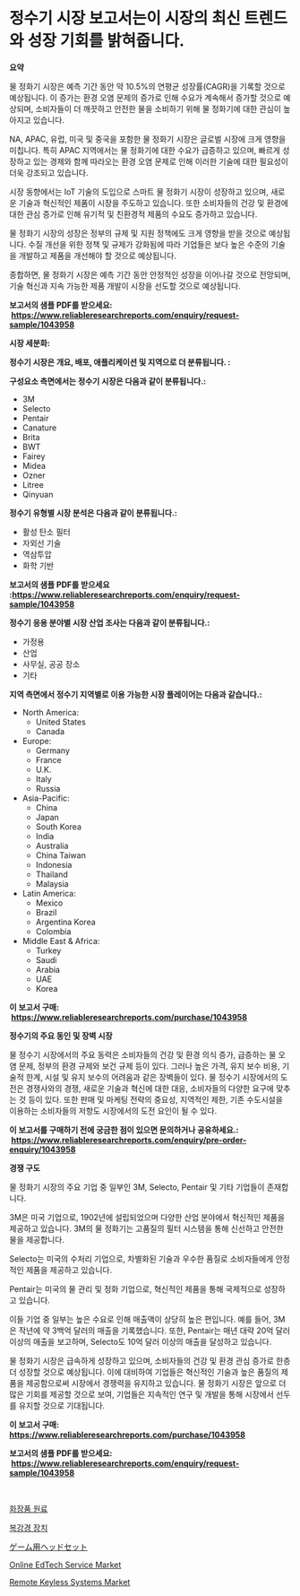 <p><h1>정수기 시장 보고서는이 시장의 최신 트렌드와 성장 기회를 밝혀줍니다.</h1></p><p><strong>요약</strong></p>
<p><p>물 정화기 시장은 예측 기간 동안 약 10.5%의 연평균 성장률(CAGR)을 기록할 것으로 예상됩니다. 이 증가는 환경 오염 문제의 증가로 인해 수요가 계속해서 증가할 것으로 예상되며, 소비자들이 더 깨끗하고 안전한 물을 소비하기 위해 물 정화기에 대한 관심이 높아지고 있습니다.</p><p>NA, APAC, 유럽, 미국 및 중국을 포함한 물 정화기 시장은 글로벌 시장에 크게 영향을 미칩니다. 특히 APAC 지역에서는 물 정화기에 대한 수요가 급증하고 있으며, 빠르게 성장하고 있는 경제와 함께 따라오는 환경 오염 문제로 인해 이러한 기술에 대한 필요성이 더욱 강조되고 있습니다.</p><p>시장 동향에서는 IoT 기술의 도입으로 스마트 물 정화기 시장이 성장하고 있으며, 새로운 기술과 혁신적인 제품이 시장을 주도하고 있습니다. 또한 소비자들의 건강 및 환경에 대한 관심 증가로 인해 유기적 및 친환경적 제품의 수요도 증가하고 있습니다.</p><p>물 정화기 시장의 성장은 정부의 규제 및 지원 정책에도 크게 영향을 받을 것으로 예상됩니다. 수질 개선을 위한 정책 및 규제가 강화됨에 따라 기업들은 보다 높은 수준의 기술을 개발하고 제품을 개선해야 할 것으로 예상됩니다.</p><p>종합하면, 물 정화기 시장은 예측 기간 동안 안정적인 성장을 이어나갈 것으로 전망되며, 기술 혁신과 지속 가능한 제품 개발이 시장을 선도할 것으로 예상됩니다.</p></p>
<p><strong>보고서의 샘플 PDF를 받으세요: &nbsp;<a href="https://www.reliableresearchreports.com/enquiry/request-sample/1043958">https://www.reliableresearchreports.com/enquiry/request-sample/1043958</a></strong></p>
<p><strong>시장 세분화:</strong></p>
<p><strong> 정수기 시장은 개요, 배포, 애플리케이션 및 지역으로 더 분류됩니다. :</strong></p>
<p><strong>구성요소 측면에서는 정수기 시장은 다음과 같이 분류됩니다.:</strong></p>
<p><ul><li>3M</li><li>Selecto</li><li>Pentair</li><li>Canature</li><li>Brita</li><li>BWT</li><li>Fairey</li><li>Midea</li><li>Ozner</li><li>Litree</li><li>Qinyuan</li></ul></p>
<p><strong> 정수기 유형별 시장 분석은 다음과 같이 분류됩니다.:</strong></p>
<p><ul><li>활성 탄소 필터</li><li>자외선 기술</li><li>역삼투압</li><li>화학 기반</li></ul></p>
<p><strong>보고서의 샘플 PDF를 받으세요 :<a href="https://www.reliableresearchreports.com/enquiry/request-sample/1043958">https://www.reliableresearchreports.com/enquiry/request-sample/1043958</a></strong></p>
<p><strong> 정수기 응용 분야별 시장 산업 조사는 다음과 같이 분류됩니다.:</strong></p>
<p><ul><li>가정용</li><li>산업</li><li>사무실, 공공 장소</li><li>기타</li></ul></p>
<p><strong>지역 측면에서 정수기 지역별로 이용 가능한 시장 플레이어는 다음과 같습니다.:</strong></p>
<p><ul>
    <li>
        North America:
        <ul>
            <li>United States</li>
            <li>Canada</li>
        </ul>
    </li>
    <li>
        Europe:
        <ul>
            <li>Germany</li>
            <li>France</li>
            <li>U.K.</li>
            <li>Italy</li>
            <li>Russia</li>
        </ul>
    </li>
    <li>
        Asia-Pacific:
        <ul>
            <li>China</li>
            <li>Japan</li>
            <li>South Korea</li>
            <li>India</li>
            <li>Australia</li>
            <li>China Taiwan</li>
            <li>Indonesia</li>
            <li>Thailand</li>
            <li>Malaysia</li>
        </ul>
    </li>
    <li>
        Latin America:
        <ul>
            <li>Mexico</li>
            <li>Brazil</li>
            <li>Argentina Korea</li>
            <li>Colombia</li>
        </ul>
    </li>
    <li>
        Middle East & Africa:
        <ul>
            <li>Turkey</li>
            <li>Saudi</li>
            <li>Arabia</li>
            <li>UAE</li>
            <li>Korea</li>
        </ul>
    </li>
    </ul></p>
<p><strong>이 보고서 구매: &nbsp;<a href="https://www.reliableresearchreports.com/purchase/1043958">https://www.reliableresearchreports.com/purchase/1043958</a></strong></p>
<p><strong>정수기의 주요 동인 및 장벽 시장</strong></p>
<p><p>물 정수기 시장에서의 주요 동력은 소비자들의 건강 및 환경 의식 증가, 급증하는 물 오염 문제, 정부의 환경 규제와 보건 규제 등이 있다. 그러나 높은 가격, 유지 보수 비용, 기술적 한계, 시설 및 유지 보수의 어려움과 같은 장벽들이 있다. 물 정수기 시장에서의 도전은 경쟁사와의 경쟁, 새로운 기술과 혁신에 대한 대응, 소비자들의 다양한 요구에 맞추는 것 등이 있다. 또한 판매 및 마케팅 전략의 중요성, 지역적인 제한, 기존 수도시설을 이용하는 소비자들의 저항도 시장에서의 도전 요인이 될 수 있다.</p></p>
<p><strong>이 보고서를 구매하기 전에 궁금한 점이 있으면 문의하거나 공유하세요.: &nbsp;<a href="https://www.reliableresearchreports.com/enquiry/pre-order-enquiry/1043958">https://www.reliableresearchreports.com/enquiry/pre-order-enquiry/1043958</a></strong></p>
<p><strong>경쟁 구도</strong></p>
<p><p>물 정화기 시장의 주요 기업 중 일부인 3M, Selecto, Pentair 및 기타 기업들이 존재합니다.</p><p>3M은 미국 기업으로, 1902년에 설립되었으며 다양한 산업 분야에서 혁신적인 제품을 제공하고 있습니다. 3M의 물 정화기는 고품질의 필터 시스템을 통해 신선하고 안전한 물을 제공합니다.</p><p>Selecto는 미국의 수처리 기업으로, 차별화된 기술과 우수한 품질로 소비자들에게 안정적인 제품을 제공하고 있습니다.</p><p>Pentair는 미국의 물 관리 및 정화 기업으로, 혁신적인 제품을 통해 국제적으로 성장하고 있습니다.</p><p>이들 기업 중 일부는 높은 수요로 인해 매출액이 상당히 높은 편입니다. 예를 들어, 3M은 작년에 약 3백억 달러의 매출을 기록했습니다. 또한, Pentair는 매년 대략 20억 달러 이상의 매출을 보고하며, Selecto도 10억 달러 이상의 매출을 달성하고 있습니다.</p><p>물 정화기 시장은 급속하게 성장하고 있으며, 소비자들의 건강 및 환경 관심 증가로 한층 더 성장할 것으로 예상됩니다. 이에 대비하여 기업들은 혁신적인 기술과 높은 품질의 제품을 제공함으로써 시장에서 경쟁력을 유지하고 있습니다. 물 정화기 시장은 앞으로 더 많은 기회를 제공할 것으로 보여, 기업들은 지속적인 연구 및 개발을 통해 시장에서 선두를 유지할 것으로 기대됩니다.</p></p>
<p><strong>이 보고서 구매: &nbsp; <a href="https://www.reliableresearchreports.com/purchase/1043958">https://www.reliableresearchreports.com/purchase/1043958</a></strong></p>
<p><strong>보고서의 샘플 PDF를 받으세요: &nbsp;<a href="https://www.reliableresearchreports.com/enquiry/request-sample/1043958">https://www.reliableresearchreports.com/enquiry/request-sample/1043958</a></strong><strong></strong></p>
<p>&nbsp;</p>
<p><p><a href="https://github.com/bunxhcci35271755/Market-Research-Report-List-1/blob/main/6597752190242.md">화장품 원료</a></p><p><a href="https://github.com/fredrickeglers/Market-Research-Report-List-1/blob/main/8155846190243.md">복강경 장치</a></p><p><a href="https://github.com/efcvopdgkdx128/Market-Research-Report-List-1/blob/main/4184103190367.md">ゲーム用ヘッドセット</a></p><p><a href="https://summer-dogwood-3e9.notion.site/Online-EdTech-Service-Market-Size-Global-Industry-Overview-Market-Segmentation-and-Forecast-2024--891983d53e7b4e29a6339850e0ccd644">Online EdTech Service Market</a></p><p><a href="https://view.publitas.com/reportprime-1/remote-keyless-systems-market-analysis-and-market-size-global-industry-overview-market-segmentation-and-forecast-2023-to-2030/">Remote Keyless Systems Market</a></p></p>